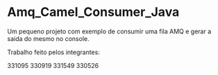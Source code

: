 # Amq_Camel_Consumer_Java
Um pequeno projeto com exemplo de consumir uma fila AMQ e gerar a saida do mesmo no console.

Trabalho feito pelos integrantes:

331095
330919
331549
330526
 
